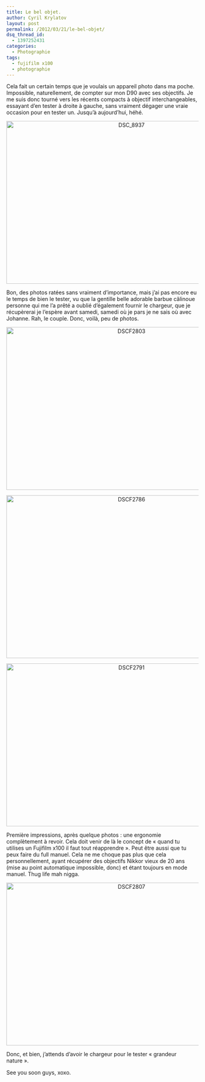 ```yaml
---
title: Le bel objet.
author: Cyril Krylatov
layout: post
permalink: /2012/03/21/le-bel-objet/
dsq_thread_id:
  - 1397252431
categories:
  - Photographie
tags:
  - fujifilm x100
  - photographie
---
```

Cela fait un certain temps que je voulais un appareil photo dans ma poche. Impossible, naturellement, de compter sur mon D90 avec ses objectifs. Je me suis donc tourné vers les récents compacts à objectif interchangeables, essayant d&rsquo;en tester à droite à gauche, sans vraiment dégager une vraie occasion pour en tester un. Jusqu&rsquo;à aujourd&rsquo;hui, héhé.

<p style="text-align:center;">
  <a href="http://www.flickr.com/photos/dondapo/7003980859/" title="DSC_8937 de Cyril Krylatov, sur Flickr"><img src="http://farm7.staticflickr.com/6211/7003980859_908b75e6d8_z.jpg" width="640" height="425" alt="DSC_8937" /></a>
</p>

<!--more-->

Bon, des photos ratées sans vraiment d&rsquo;importance, mais j&rsquo;ai pas encore eu le temps de bien le tester, vu que la gentille belle adorable barbue câlinoue personne qui me l&rsquo;a prêté a oublié d&rsquo;également fournir le chargeur, que je récupèrerai je l&rsquo;espère avant samedi, samedi où je pars je ne sais où avec Johanne. Rah, le couple. Donc, voilà, peu de photos.

<p style="text-align:center;">
  <a href="http://www.flickr.com/photos/dondapo/6857858886/" title="DSCF2803 de Cyril Krylatov, sur Flickr"><img src="http://farm8.staticflickr.com/7194/6857858886_33135db859_z.jpg" width="640" height="425" alt="DSCF2803" /></a>
</p>

<p style="text-align:center;">
  <a href="http://www.flickr.com/photos/dondapo/6857852316/" title="DSCF2786 de Cyril Krylatov, sur Flickr"><img src="http://farm8.staticflickr.com/7046/6857852316_dca5b1064b_z.jpg" width="640" height="425" alt="DSCF2786" /></a>
</p>

<p style="text-align:center;">
  <a href="http://www.flickr.com/photos/dondapo/7003970043/" title="DSCF2791 de Cyril Krylatov, sur Flickr"><img src="http://farm8.staticflickr.com/7218/7003970043_7dc15b1a75_z.jpg" width="640" height="425" alt="DSCF2791" /></a>
</p>

Première impressions, après quelque photos : une ergonomie complètement à revoir. Cela doit venir de là le concept de &laquo;&nbsp;quand tu utilises un Fujifilm x100 il faut tout réapprendre&nbsp;&raquo;. Peut être aussi que tu peux faire du full manuel. Cela ne me choque pas plus que cela personnellement, ayant récupérer des objectifs Nikkor vieux de 20 ans (mise au point automatique impossible, donc) et étant toujours en mode manuel. Thug life mah nigga.

<p style="text-align:center;">
  <a href="http://www.flickr.com/photos/dondapo/7003977787/" title="DSCF2807 de Cyril Krylatov, sur Flickr"><img src="http://farm8.staticflickr.com/7197/7003977787_72ac551d3b_z.jpg" width="640" height="425" alt="DSCF2807" /></a>
</p>

Donc, et bien, j&rsquo;attends d&rsquo;avoir le chargeur pour le tester &laquo;&nbsp;grandeur nature&nbsp;&raquo;.

See you soon guys, xoxo.